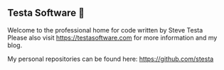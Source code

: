 Testa Software :wave:
---------------------

Welcome to the professional home for code written by Steve Testa  
Please also visit https://testasoftware.com for more information and my blog.  

My personal repositories can be found here: https://github.com/stesta  
